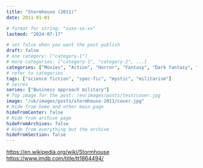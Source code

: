 ```yaml
---
title: "Stormhouse (2011)"
date: 2011-01-01

# format for string: "xxxx-xx-xx"
lastmod: "2024-07-17"

# set false when you want the post publish
draft: false
# one category: ["category-1"]
# more categories: ["category-1", "category-2", ...]
categories: ["Movies", "Action", "Horror", "Fantasy", "Dark fantasy", "Sci-fi"]
# refer to categories
tags: ["science fiction", "spec-fic", "mystic", "militarism"]
# seires
series: ["Business approach military"]
# Top image for the post: /en/images/posts/test/cover.jpg
image: "/uk/images/posts/stormhouse-2011/cover.jpg"
# Hide from home and other main page
hideFromCenter: false
# Hide from archive page
hideFromArchives: false
# Hide from everything but the archive
hideFromSection: false
---
```

https://en.wikipedia.org/wiki/Stormhouse
https://www.imdb.com/title/tt1864494/
<!--more-->